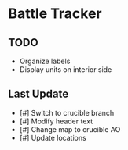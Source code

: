 # Battle Tracker

## TODO
- Organize labels
- Display units on interior side

## Last Update
- [#] Switch to crucible branch
- [#] Modify header text
- [#] Change map to crucible AO
- [#] Update locations